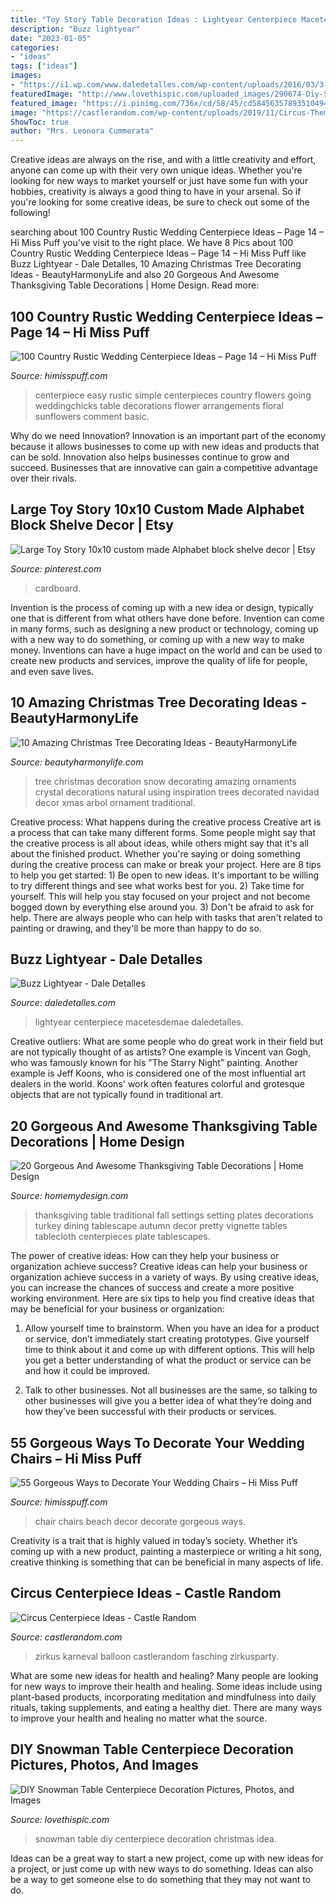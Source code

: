 ```yaml
---
title: "Toy Story Table Decoration Ideas : Lightyear Centerpiece Macetesdemae Daledetalles"
description: "Buzz lightyear"
date: "2023-01-05"
categories:
- "ideas"
tags: ["ideas"]
images:
- "https://i1.wp.com/www.daledetalles.com/wp-content/uploads/2016/03/3-16.jpg?resize=529%2C800"
featuredImage: "http://www.lovethispic.com/uploaded_images/290674-Diy-Snowman-Table-Centerpiece-Decoration.jpg"
featured_image: "https://i.pinimg.com/736x/cd/58/45/cd58456357893510494a098afed0f821.jpg"
image: "https://castlerandom.com/wp-content/uploads/2019/11/Circus-Themed-Kindergarten-Graduation-Party.jpg"
ShowToc: true
author: "Mrs. Leonora Cummerata"
---
```



Creative ideas are always on the rise, and with a little creativity and effort, anyone can come up with their very own unique ideas. Whether you're looking for new ways to market yourself or just have some fun with your hobbies, creativity is always a good thing to have in your arsenal. So if you're looking for some creative ideas, be sure to check out some of the following!

	

		
searching about 100 Country Rustic Wedding Centerpiece Ideas – Page 14 – Hi Miss Puff you've visit to the right place. We have 8 Pics about 100 Country Rustic Wedding Centerpiece Ideas – Page 14 – Hi Miss Puff like Buzz Lightyear - Dale Detalles, 10 Amazing Christmas Tree Decorating Ideas - BeautyHarmonyLife and also 20 Gorgeous And Awesome Thanksgiving Table Decorations | Home Design. Read more:
		
    
## 100 Country Rustic Wedding Centerpiece Ideas – Page 14 – Hi Miss Puff

<img loading=lazy src="https://www.himisspuff.com/wp-content/uploads/2016/03/simple-rustic-wedding-centerpiece-ideas.jpg" onerror="this.onerror=null;this.src='https://tse2.mm.bing.net/th?id=OIP.kwlbXbqlw3T3B_-4crGk4wHaLH&amp;pid=15.1';" alt="100 Country Rustic Wedding Centerpiece Ideas – Page 14 – Hi Miss Puff">

_Source: himisspuff.com_

>centerpiece easy rustic simple centerpieces country flowers going weddingchicks table decorations flower arrangements floral sunflowers comment basic. 

	

Why do we need Innovation?
Innovation is an important part of the economy because it allows businesses to come up with new ideas and products that can be sold. Innovation also helps businesses continue to grow and succeed. Businesses that are innovative can gain a competitive advantage over their rivals.

    
## Large Toy Story 10x10 Custom Made Alphabet Block Shelve Decor | Etsy

<img loading=lazy src="https://i.pinimg.com/736x/cd/58/45/cd58456357893510494a098afed0f821.jpg" onerror="this.onerror=null;this.src='https://tse3.mm.bing.net/th?id=OIP.I_iMg3m2r9rbX3iT8FfAnwHaSb&amp;pid=15.1';" alt="Large Toy Story 10x10 custom made Alphabet block shelve decor | Etsy">

_Source: pinterest.com_

>cardboard. 

	

Invention is the process of coming up with a new idea or design, typically one that is different from what others have done before. Invention can come in many forms, such as designing a new product or technology, coming up with a new way to do something, or coming up with a new way to make money. Inventions can have a huge impact on the world and can be used to create new products and services, improve the quality of life for people, and even save lives.

    
## 10 Amazing Christmas Tree Decorating Ideas - BeautyHarmonyLife

<img loading=lazy src="http://beautyharmonylife.com/wp-content/uploads/2013/11/White-Christmas-Tree-Ornaments.jpg" onerror="this.onerror=null;this.src='https://tse3.mm.bing.net/th?id=OIP.4xflM8bcDAsBigFrIqPCXQHaLH&amp;pid=15.1';" alt="10 Amazing Christmas Tree Decorating Ideas - BeautyHarmonyLife">

_Source: beautyharmonylife.com_

>tree christmas decoration snow decorating amazing ornaments crystal decorations natural using inspiration trees decorated navidad decor xmas arbol ornament traditional. 

	

Creative process: What happens during the creative process
Creative art is a process that can take many different forms. Some people might say that the creative process is all about ideas, while others might say that it's all about the finished product. Whether you're saying or doing something during the creative process can make or break your project. Here are 8 tips to help you get started: 1) Be open to new ideas. It's important to be willing to try different things and see what works best for you. 2) Take time for yourself. This will help you stay focused on your project and not become bogged down by everything else around you. 3) Don't be afraid to ask for help. There are always people who can help with tasks that aren't related to painting or drawing, and they'll be more than happy to do so.

    
## Buzz Lightyear - Dale Detalles

<img loading=lazy src="https://i1.wp.com/www.daledetalles.com/wp-content/uploads/2016/03/3-16.jpg?resize=529%2C800" onerror="this.onerror=null;this.src='https://tse2.mm.bing.net/th?id=OIP.JBENlTbmi_9KqMUvpJo-KAHaLM&amp;pid=15.1';" alt="Buzz Lightyear - Dale Detalles">

_Source: daledetalles.com_

>lightyear centerpiece macetesdemae daledetalles. 

	

Creative outliers: What are some people who do great work in their field but are not typically thought of as artists?
One example is Vincent van Gogh, who was famously known for his "The Starry Night" painting. Another example is Jeff Koons, who is considered one of the most influential art dealers in the world. Koons' work often features colorful and grotesque objects that are not typically found in traditional art.

    
## 20 Gorgeous And Awesome Thanksgiving Table Decorations | Home Design

<img loading=lazy src="http://homemydesign.com/wp-content/uploads/2012/12/traditional-thanksgiving-table-decorations.jpg" onerror="this.onerror=null;this.src='https://tse4.mm.bing.net/th?id=OIP.ZVlj8EoX3Bbnf3ARe_wWWgHaK1&amp;pid=15.1';" alt="20 Gorgeous And Awesome Thanksgiving Table Decorations | Home Design">

_Source: homemydesign.com_

>thanksgiving table traditional fall settings setting plates decorations turkey dining tablescape autumn decor pretty vignette tables tablecloth centerpieces plate tablescapes. 

	

The power of creative ideas: How can they help your business or organization achieve success?
Creative ideas can help your business or organization achieve success in a variety of ways. By using creative ideas, you can increase the chances of success and create a more positive working environment. Here are six tips to help you find creative ideas that may be beneficial for your business or organization:
1. Allow yourself time to brainstorm. When you have an idea for a product or service, don’t immediately start creating prototypes. Give yourself time to think about it and come up with different options. This will help you get a better understanding of what the product or service can be and how it could be improved.

2. Talk to other businesses. Not all businesses are the same, so talking to other businesses will give you a better idea of what they’re doing and how they’ve been successful with their products or services.

    
## 55 Gorgeous Ways To Decorate Your Wedding Chairs – Hi Miss Puff

<img loading=lazy src="https://www.himisspuff.com/wp-content/uploads/2016/12/coral-beach-wedding-chair-cover.jpg" onerror="this.onerror=null;this.src='https://tse4.mm.bing.net/th?id=OIP.eKH5pKR979ty4R3EuvtwjwHaQb&amp;pid=15.1';" alt="55 Gorgeous Ways to Decorate Your Wedding Chairs – Hi Miss Puff">

_Source: himisspuff.com_

>chair chairs beach decor decorate gorgeous ways. 

	

Creativity is a trait that is highly valued in today’s society. Whether it’s coming up with a new product, painting a masterpiece or writing a hit song, creative thinking is something that can be beneficial in many aspects of life.

    
## Circus Centerpiece Ideas - Castle Random

<img loading=lazy src="https://castlerandom.com/wp-content/uploads/2019/11/Circus-Themed-Kindergarten-Graduation-Party.jpg" onerror="this.onerror=null;this.src='https://tse3.mm.bing.net/th?id=OIP.VZzZa9EHfM35qP_Lhgd0_wHaLI&amp;pid=15.1';" alt="Circus Centerpiece Ideas - Castle Random">

_Source: castlerandom.com_

>zirkus karneval balloon castlerandom fasching zirkusparty. 

	

What are some new ideas for health and healing?
Many people are looking for new ways to improve their health and healing. Some ideas include using plant-based products, incorporating meditation and mindfulness into daily rituals, taking supplements, and eating a healthy diet. There are many ways to improve your health and healing no matter what the source.

    
## DIY Snowman Table Centerpiece Decoration Pictures, Photos, And Images

<img loading=lazy src="http://www.lovethispic.com/uploaded_images/290674-Diy-Snowman-Table-Centerpiece-Decoration.jpg" onerror="this.onerror=null;this.src='https://tse3.mm.bing.net/th?id=OIP.LQy2Q3oRmg_Ok7P4NZHIAwHaJ4&amp;pid=15.1';" alt="DIY Snowman Table Centerpiece Decoration Pictures, Photos, and Images">

_Source: lovethispic.com_

>snowman table diy centerpiece decoration christmas idea. 

	

Ideas can be a great way to start a new project, come up with new ideas for a project, or just come up with new ways to do something. Ideas can also be a way to get someone else to do something that they may not want to do.

